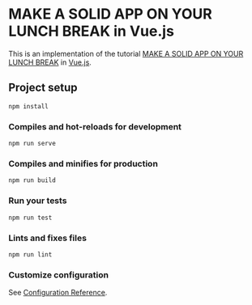# MAKE A SOLID APP ON YOUR LUNCH BREAK in Vue.js

This is an implementation of the tutorial
[MAKE A SOLID APP ON YOUR LUNCH BREAK][1] in [Vue.js][2].

[1]: https://solid.inrupt.com/docs/app-on-your-lunch-break
[2]: https://vuejs.org/

## Project setup
```
npm install
```

### Compiles and hot-reloads for development
```
npm run serve
```

### Compiles and minifies for production
```
npm run build
```

### Run your tests
```
npm run test
```

### Lints and fixes files
```
npm run lint
```

### Customize configuration
See [Configuration Reference](https://cli.vuejs.org/config/).
